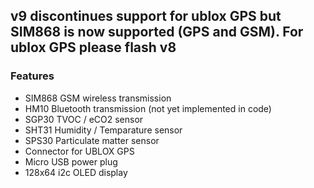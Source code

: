 ﻿## v9 discontinues support for ublox GPS but SIM868 is now supported (GPS and GSM). For ublox GPS please flash v8

### Features
- SIM868 GSM wireless transmission
- HM10 Bluetooth transmission (not yet implemented in code)
- SGP30 TVOC / eCO2 sensor
- SHT31 Humidity / Temparature sensor
- SPS30 Particulate matter sensor
- Connector for UBLOX GPS
- Micro USB power plug
- 128x64 i2c OLED display